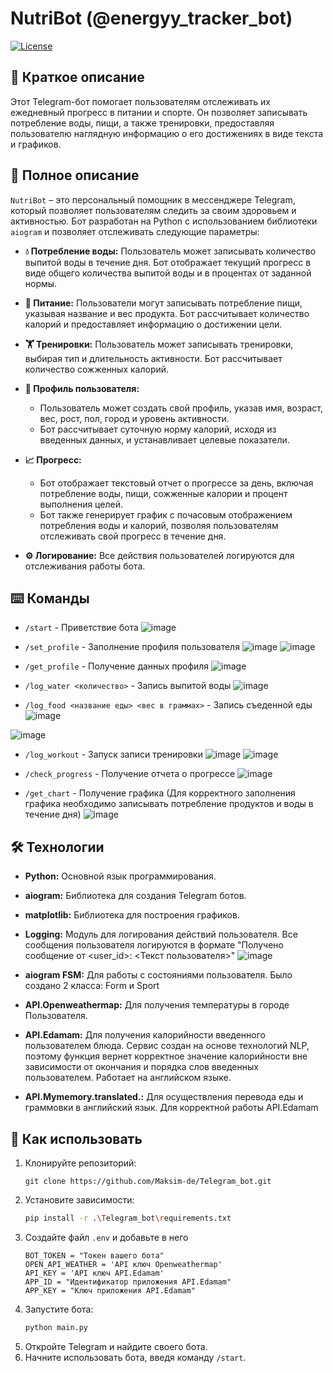 # NutriBot (@energyy_tracker_bot)

[![License](https://img.shields.io/badge/license-MIT-blue.svg)](https://opensource.org/licenses/MIT)

## 🌟 Краткое описание
 
Этот Telegram-бот помогает пользователям отслеживать их ежедневный прогресс в питании и спорте. Он позволяет записывать потребление воды, пищи, а также тренировки, предоставляя пользователю наглядную информацию о его достижениях в виде текста и графиков.

## 📝 Полное описание
 
`NutriBot` – это персональный помощник в мессенджере Telegram, который позволяет пользователям следить за своим здоровьем и активностью. Бот разработан на Python с использованием библиотеки `aiogram` и позволяет отслеживать следующие параметры:

*   **💧 Потребление воды:** Пользователь может записывать количество выпитой воды в течение дня. Бот отображает текущий прогресс в виде общего количества выпитой воды и в процентах от заданной нормы.
    
*   **🥗 Питание:** Пользователи могут записывать потребление пищи, указывая название и вес продукта. Бот рассчитывает количество калорий и предоставляет информацию о достижении цели.
    
*   **🏋️ Тренировки:** Пользователь может записывать тренировки, выбирая тип и длительность активности. Бот рассчитывает количество сожженных калорий.
    
*   **👤 Профиль пользователя:**
    *   Пользователь может создать свой профиль, указав имя, возраст, вес, рост, пол, город и уровень активности.
    *   Бот рассчитывает суточную норму калорий, исходя из введенных данных, и устанавливает целевые показатели.
    
*   **📈 Прогресс:**
    *   Бот отображает текстовый отчет о прогрессе за день, включая потребление воды, пищи, сожженные калории и процент выполнения целей.
    *   Бот также генерирует график с почасовым отображением потребления воды и калорий, позволяя пользователям отслеживать свой прогресс в течение дня.
    
*  **⚙️ Логирование:** Все действия пользователей логируются для отслеживания работы бота.

## ⌨️ Команды

*   `/start` - Приветствие бота
![image](https://github.com/user-attachments/assets/91e8fc42-6486-4b83-b754-08b8e03e77da)
*   `/set_profile` - Заполнение профиля пользователя
![image](https://github.com/user-attachments/assets/323be59b-e2b2-4b46-8636-c41ddbf324f7)
![image](https://github.com/user-attachments/assets/a1ae4722-17d2-47c8-9470-14245e14d099)


*   `/get_profile` - Получение данных профиля
![image](https://github.com/user-attachments/assets/4d6df45d-9975-4960-8b5b-741de0f3a580)

*  `/log_water <количество>` - Запись выпитой воды
![image](https://github.com/user-attachments/assets/1ce47b92-667d-4d52-9e39-9ee95089f106)

*   `/log_food <название еды> <вес в граммах>` - Запись съеденной еды
![image](https://github.com/user-attachments/assets/c162e4a5-13ea-42b3-92e6-f4f06b033d1e)

![image](https://github.com/user-attachments/assets/12542761-384b-408c-a197-1bca4b32af32)

*   `/log_workout` - Запуск записи тренировки
 ![image](https://github.com/user-attachments/assets/0f6b7a3b-f3e1-45eb-94ea-7de8ac66de80)
 ![image](https://github.com/user-attachments/assets/33da2153-b30d-4197-8d7b-e5ea9ce42d47)

*   `/check_progress` - Получение отчета о прогрессе
 ![image](https://github.com/user-attachments/assets/33f046ee-9955-40a1-8bcd-3dd097bc3dfb)

*   `/get_chart` - Получение графика (Для корректного заполнения графика необходимо записывать потребление продуктов и воды в течение дня)
![image](https://github.com/user-attachments/assets/ad6d3b88-ad00-4b8a-b40e-7726031159ab)


## 🛠️ Технологии
 
*   **Python:** Основной язык программирования.
*   **aiogram:** Библиотека для создания Telegram ботов.
*   **matplotlib:** Библиотека для построения графиков.
*   **Logging:** Модуль для логирования действий пользователя. Все сообщения пользователя логируются в формате "Получено сообщение от <user_id>: <Текст пользователя>"
 ![image](https://github.com/user-attachments/assets/531ef31a-9a1c-476a-a470-2e7d18b75242)

*   **aiogram FSM:** Для работы с состояниями пользователя. Было создано 2 класса: Form и Sport
*   **API.Openweathermap:** Для получения температуры в городе Пользователя.
*   **API.Edamam:** Для получения калорийности введенного пользователем блюда. Сервис создан на основе технологий NLP, поэтому функция вернет корректное значение калорийности вне зависимости от окончания и порядка слов введенных пользователем. Работает на английском языке.
*   **API.Mymemory.translated.:** Для осуществления перевода еды и граммовки в английский язык. Для корректной работы API.Edamam

  
## 🚀 Как использовать

1.  Клонируйте репозиторий:
    ```
    git clone https://github.com/Maksim-de/Telegram_bot.git
    ```
2.  Установите зависимости:
    ```bash
    pip install -r .\Telegram_bot\requirements.txt
    ```
3.  Создайте файл `.env` и добавьте в него
    ```
    BOT_TOKEN = "Токен вашего бота"
    OPEN_API_WEATHER = 'API ключ Openweathermap'
    API_KEY = 'API ключ API.Edamam'
    APP_ID = "Идентификатор приложения API.Edamam"
    APP_KEY = "Ключ приложения API.Edamam"
    ```
5.  Запустите бота:
    ```bash
    python main.py
    ```
6.  Откройте Telegram и найдите своего бота.
7.  Начните использовать бота, введя команду `/start`.
